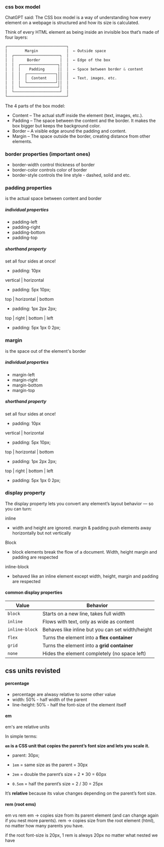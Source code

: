 ### css box model

ChatGPT said:
The CSS box model is a way of understanding how every element on a webpage is structured and how its size is calculated.

Think of every HTML element as being inside an invisible box that’s made of four layers:

```scss
┌───────────────────────────┐
│        Margin             │  ← Outside space
│  ┌─────────────────────┐  │
│  │      Border         │  │  ← Edge of the box
│  │  ┌─────────────────┐│  │
│  │  │    Padding      ││  │  ← Space between border & content
│  │  │  ┌─────────────┐││  │
│  │  │  │  Content    │││  │  ← Text, images, etc.
│  │  │  └─────────────┘││  │
│  │  └─────────────────┘│  │
│  └─────────────────────┘  │
└───────────────────────────┘

```

The 4 parts of the box model:

- Content – The actual stuff inside the element (text, images, etc.).
- Padding – The space between the content and the border. It makes the box bigger but keeps the background color.
- Border – A visible edge around the padding and content.
- Margin – The space outside the border, creating distance from other elements.

### border properties (important ones)

- border-width
  control thickness of border
- border-color
  controls color of border
- border-style
  controls the line style - dashed, solid and etc.

### padding properties

is the actual space between content and border

##### individual properties

- padding-left
- padding-right
- padding-bottom
- padding-top

##### shorthand property

set all four sides at once!

- padding: 10px

vertical | horizontal

- padding: 5px 10px;

top | horizontal | bottom

- padding: 1px 2px 2px;

top | right | bottom | left

- padding: 5px 1px 0 2px;

### margin

is the space out of the element's border

##### individual properties

- margin-left
- margin-right
- margin-bottom
- margin-top

##### shorthand property

set all four sides at once!

- padding: 10px

vertical | horizontal

- padding: 5px 10px;

top | horizontal | bottom

- padding: 1px 2px 2px;

top | right | bottom | left

- padding: 5px 1px 0 2px;

### display property

The display property lets you convert any element’s layout behavior — so you can turn:

inline

- width and height are ignored. margin & padding push elements away horizontally but not vertically

Block

- block elements break the flow of a document. Width, height margin and padding are respected

inline-block

- behaved like an inline element except width, height, margin and padding are respected

#### common display properties

| Value          | Behavior                                         |
| -------------- | ------------------------------------------------ |
| `block`        | Starts on a new line, takes full width           |
| `inline`       | Flows with text, only as wide as content         |
| `inline-block` | Behaves like inline but you can set width/height |
| `flex`         | Turns the element into a **flex container**      |
| `grid`         | Turns the element into a **grid container**      |
| `none`         | Hides the element completely (no space left)     |

## css units revisted

#### percentage

- percentage are alwasy relative to some other value
- width: 50% - half width of the parent
- line-height: 50% - half the font-size of the element itself

#### em

em's are relative units

In simple terms:

**`em` is a CSS unit that copies the parent’s font size and lets you scale it.**

- parent: 30px;

- `1em` = same size as the parent = 30px
- `2em` = double the parent’s size = 2 \* 30 = 60px
- `0.5em` = half the parent’s size = 2 / 30 = 25px

It’s **relative** because its value changes depending on the parent’s font size.

#### rem (root ems)

em vs rem
em → copies size from its parent element (and can change again if you nest more parents).
rem → copies size from the root element (html), no matter how many parents you have.

if the root font-size is 20px, 1 rem is always 20px no matter what nested we have
